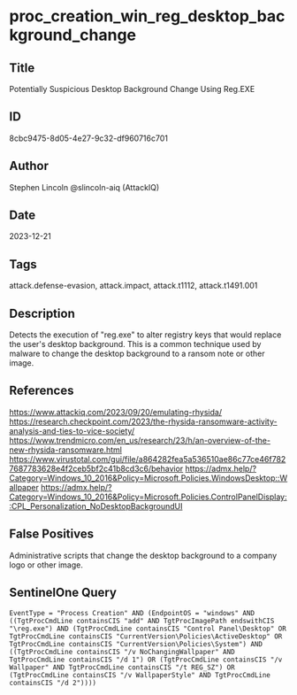 # proc_creation_win_reg_desktop_background_change

## Title
Potentially Suspicious Desktop Background Change Using Reg.EXE

## ID
8cbc9475-8d05-4e27-9c32-df960716c701

## Author
Stephen Lincoln @slincoln-aiq (AttackIQ)

## Date
2023-12-21

## Tags
attack.defense-evasion, attack.impact, attack.t1112, attack.t1491.001

## Description
Detects the execution of "reg.exe" to alter registry keys that would replace the user's desktop background.
This is a common technique used by malware to change the desktop background to a ransom note or other image.


## References
https://www.attackiq.com/2023/09/20/emulating-rhysida/
https://research.checkpoint.com/2023/the-rhysida-ransomware-activity-analysis-and-ties-to-vice-society/
https://www.trendmicro.com/en_us/research/23/h/an-overview-of-the-new-rhysida-ransomware.html
https://www.virustotal.com/gui/file/a864282fea5a536510ae86c77ce46f7827687783628e4f2ceb5bf2c41b8cd3c6/behavior
https://admx.help/?Category=Windows_10_2016&Policy=Microsoft.Policies.WindowsDesktop::Wallpaper
https://admx.help/?Category=Windows_10_2016&Policy=Microsoft.Policies.ControlPanelDisplay::CPL_Personalization_NoDesktopBackgroundUI

## False Positives
Administrative scripts that change the desktop background to a company logo or other image.

## SentinelOne Query
```
EventType = "Process Creation" AND (EndpointOS = "windows" AND ((TgtProcCmdLine containsCIS "add" AND TgtProcImagePath endswithCIS "\reg.exe") AND (TgtProcCmdLine containsCIS "Control Panel\Desktop" OR TgtProcCmdLine containsCIS "CurrentVersion\Policies\ActiveDesktop" OR TgtProcCmdLine containsCIS "CurrentVersion\Policies\System") AND ((TgtProcCmdLine containsCIS "/v NoChangingWallpaper" AND TgtProcCmdLine containsCIS "/d 1") OR (TgtProcCmdLine containsCIS "/v Wallpaper" AND TgtProcCmdLine containsCIS "/t REG_SZ") OR (TgtProcCmdLine containsCIS "/v WallpaperStyle" AND TgtProcCmdLine containsCIS "/d 2"))))

```